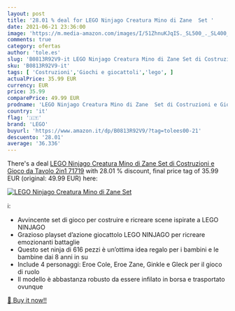 ```yaml
---
layout: post
title: '28.01 % deal for LEGO Ninjago Creatura Mino di Zane  Set '
date: 2021-06-21 23:36:00
image: 'https://m.media-amazon.com/images/I/51ZhnuKJqIS._SL500_._SL400_.jpg'
comments: true
category: ofertas
author: 'tole.es'
slug: 'B0813R92V9-it LEGO Ninjago Creatura Mino di Zane Set di Costruzioni e...'
sku: 'B0813R92V9-it'
tags: [ 'Costruzioni','Giochi e giocattoli','lego', ]
actualPrice: 35.99 EUR
currency: EUR
price: 35.99
comparePrice: 49.99 EUR
prodname: 'LEGO Ninjago Creatura Mino di Zane  Set di Costruzioni e Gioco da Tavolo 2in1  71719'
country: 'it'
flag: '🇮🇹'
brand: 'LEGO'
buyurl: 'https://www.amazon.it/dp/B0813R92V9/?tag=tolees00-21'
descuento: '28.01'
average: '36.336'
---
```


There's a deal [LEGO Ninjago Creatura Mino di Zane  Set di Costruzioni e Gioco da Tavolo 2in1  71719](https://www.amazon.it/dp/B0813R92V9/?tag=tolees00-21)  with  28.01 % discount, final price tag of  35.99 EUR (original: 49.99 EUR) here:

[![LEGO Ninjago Creatura Mino di Zane  Set ](https://m.media-amazon.com/images/I/51ZhnuKJqIS._SL500_._SL400_.jpg)](https://www.amazon.it/dp/B0813R92V9/?tag=tolees00-21)

ℹ️:

- Avvincente set di gioco per costruire e ricreare scene ispirate a LEGO NINJAGO
- Grazioso playset d’azione giocattolo LEGO NINJAGO per ricreare emozionanti battaglie
- Questo set ninja di 616 pezzi è un’ottima idea regalo per i bambini e le bambine dai 8 anni in su
- Include 4 personaggi: Eroe Cole, Eroe Zane, Ginkle e Gleck per il gioco di ruolo
- Il modello è abbastanza robusto da essere infilato in borsa e trasportato ovunque

[🛒 Buy it now!!](https://www.amazon.it/dp/B0813R92V9/?tag=tolees00-21)
